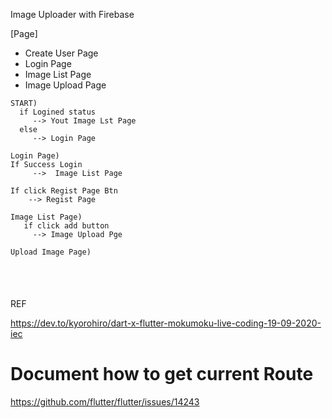 Image Uploader with Firebase


[Page]

- Create User Page
- Login Page
- Image List Page
- Image Upload Page

```
START)
  if Logined status 
     --> Yout Image Lst Page
  else
     --> Login Page

Login Page) 
If Success Login
     -->  Image List Page

If click Regist Page Btn
    --> Regist Page

Image List Page)
   if click add button 
     --> Image Upload Pge

Upload Image Page)
 
   
```


# 






REF

https://dev.to/kyorohiro/dart-x-flutter-mokumoku-live-coding-19-09-2020-iec


# Document how to get current Route
https://github.com/flutter/flutter/issues/14243

